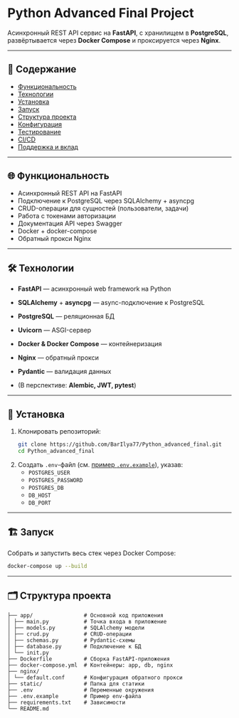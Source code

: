# Python Advanced Final Project

Асинхронный REST API сервис на **FastAPI**, с хранилищем в **PostgreSQL**, развёртывается через **Docker Compose** и проксируется через **Nginx**.

---

## 🔧 Содержание

- [Функциональность](#functional)
- [Технологии](#technologies)
- [Установка](#installation)
- [Запуск](#a)
- [Структура проекта](#structure)
- [Конфигурация](#config)
- [Тестирование](#testing)
- [CI/CD](#ci-cd)
- [Поддержка и вклад](#contributing)

---

## 🌐 Функциональность<a id="functional"></a>

- Асинхронный REST API на FastAPI
- Подключение к PostgreSQL через SQLAlchemy + asyncpg
- CRUD-операции для сущностей (пользователи, задачи)
- Работа с токенами авторизации
- Документация API через Swagger
- Docker + docker-compose
- Обратный прокси Nginx

---

## 🛠️ Технологии <a id="technologies"></a>

- **FastAPI** — асинхронный web framework на Python
- **SQLAlchemy** + **asyncpg** — async-подключение к PostgreSQL
- **PostgreSQL** — реляционная БД
- **Uvicorn** — ASGI-сервер
- **Docker & Docker Compose** — контейнеризация
- **Nginx** — обратный прокси
- **Pydantic** — валидация данных
- (В перспективе: **Alembic, JWT, pytest**)

  [//]: # (- **pytest** + **pytest-asyncio** — тестирование)

---

## 🚀 Установка <a id="installation"></a>

1. Клонировать репозиторий:
    ```bash
    git clone https://github.com/BarIlya77/Python_advanced_final.git
    cd Python_advanced_final
    ```
2. Создать `.env`-файл (см. [пример `.env.example`](./.env.example)), указав:
    - `POSTGRES_USER`
    - `POSTGRES_PASSWORD`
    - `POSTGRES_DB`
    - `DB_HOST`
    - `DB_PORT`

---

## 🏗️ Запуск <a id="run"></a>

Собрать и запустить весь стек через Docker Compose:
```bash
docker-compose up --build
```

---

## 🗂️ Структура проекта <a id="structure"></a>

```
├── app/                # Основной код приложения
│ ├── main.py           # Точка входа в приложение
│ ├── models.py         # SQLAlchemy модели
│ ├── crud.py           # CRUD-операции
│ ├── schemas.py        # Pydantic-схемы
│ ├── database.py       # Подключение к БД
│ └── init.py
├── Dockerfile          # Сборка FastAPI-приложения
├── docker-compose.yml  # Контейнеры: app, db, nginx
├── nginx/
│ └── default.conf      # Конфигурация обратного прокси
├── static/             # Папка для статики
├── .env                # Переменные окружения
├── .env.example        # Пример env-файла
├── requirements.txt    # Зависимости
└── README.md
```